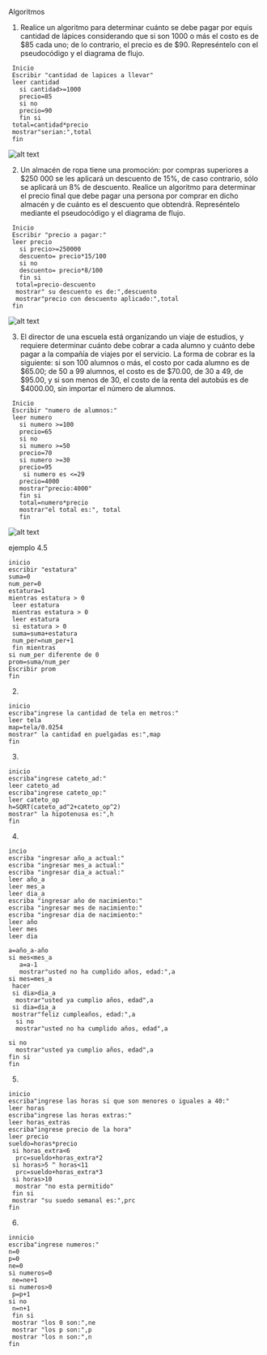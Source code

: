 Algoritmos

1. Realice un algoritmo para determinar cuánto se debe pagar por equis cantidad de lápices considerando que si son 1000 o más el costo es de $85 cada uno; de lo contrario, el precio es de $90. Represéntelo con el pseudocódigo y el diagrama de flujo.

```
 Inicio 
 Escribir "cantidad de lapices a llevar"
 leer cantidad
   si cantidad>=1000
   precio=85
   si no
   precio=90 
   fin si
 total=cantidad*precio
 mostrar"serian:",total
 fin 
```  
![alt text](image.png)

2. Un almacén de ropa tiene una promoción: por compras superiores a $250 000 se les aplicará un descuento de 15%, de caso contrario, sólo se aplicará un 8% de descuento. Realice un algoritmo para determinar el precio final que debe pagar una persona por comprar en dicho almacén y de cuánto es el descuento que obtendrá. Represéntelo mediante el pseudocódigo y el diagrama de flujo.  

```
 Inicio 
 Escribir "precio a pagar:"
 leer precio
   si precio>=250000
   descuento= precio*15/100
   si no
   descuento= precio*8/100
   fin si
  total=precio-descuento
  mostrar" su descuento es de:",descuento
  mostrar"precio con descuento aplicado:",total
 fin 
```    
![alt text](image-1.png)  

3. El director de una escuela está organizando un viaje de estudios, y requiere determinar cuánto debe cobrar a cada alumno y cuánto debe pagar a la compañía de viajes por el servicio. La forma de cobrar es la siguiente: si son 100 alumnos o más, el costo por cada alumno es de $65.00; de 50 a 99 alumnos, el costo es de $70.00, de 30 a 49, de $95.00, y si son menos de 30, el costo de la renta del autobús es de $4000.00, sin importar el número de alumnos.  

```
 Inicio 
 Escribir "numero de alumnos:"
 leer numero
   si numero >=100
   precio=65
   si no
   si numero >=50
   precio=70
   si numero >=30
   precio=95
    si numero es <=29
   precio=4000
   mostrar"precio:4000" 
   fin si
   total=numero*precio
   mostrar"el total es:", total
   fin
```        
![alt text](i2.png)  
  

ejemplo 4.5
```
inicio 
escribir "estatura"
suma=0
num_per=0
estatura=1
mientras estatura > 0
 leer estatura
 mientras estatura > 0
 leer estatura
 si estatura > 0
 suma=suma+estatura
 num_per=num_per+1
 fin mientras
si num_per diferente de 0
prom=suma/num_per
Escribir prom
fin 
```    

  

2.    
```
inicio
escriba"ingrese la cantidad de tela en metros:"
leer tela
map=tela/0.0254
mostrar" la cantidad en puelgadas es:",map
fin
```  

3.  
```
inicio
escriba"ingrese cateto_ad:"
leer cateto_ad
escriba"ingrese cateto_op:"
leer cateto_op
h=SQRT(cateto_ad^2+cateto_op^2)
mostrar" la hipotenusa es:",h
fin
```  

4.  
```
incio
escriba "ingresar año_a actual:"
escriba "ingresar mes_a actual:"
escriba "ingresar dia_a actual:"
leer año_a
leer mes_a
leer dia_a
escriba "ingresar año de nacimiento:"
escriba "ingresar mes de nacimiento:"
escriba "ingresar dia de nacimiento:"
leer año
leer mes
leer dia

a=año_a-año
si mes<mes_a
   a=a-1
   mostrar"usted no ha cumplido años, edad:",a
si mes=mes_a
 hacer
 si dia>dia_a
  mostrar"usted ya cumplio años, edad",a
 si dia=dia_a
 mostrar"feliz cumpleaños, edad:",a
  si no
  mostrar"usted no ha cumplido años, edad",a
    
si no
  mostrar"usted ya cumplio años, edad",a
fin si
fin
```   

5.  
```
inicio
escriba"ingrese las horas si que son menores o iguales a 40:"
leer horas
escriba"ingrese las horas extras:"
leer horas_extras
escriba"ingrese precio de la hora"
leer precio 
sueldo=horas*precio
 si horas_extra<6
  prc=sueldo+horas_extra*2
 si horas>5 ^ horas<11
  prc=sueldo+horas_extra*3
 si horas>10
  mostrar "no esta permitido"
 fin si 
 mostrar "su suedo semanal es:",prc
fin
```    
6.  
```
innicio
escriba"ingrese numeros:"
n=0
p=0
ne=0
si numeros=0
 ne=ne+1
si numeros>0
 p=p+1
si no
 n=n+1 
 fin si
 mostrar "los 0 son:",ne
 mostrar "los p son:",p
 mostrar "los n son:",n
fin 
```

   
  

   
